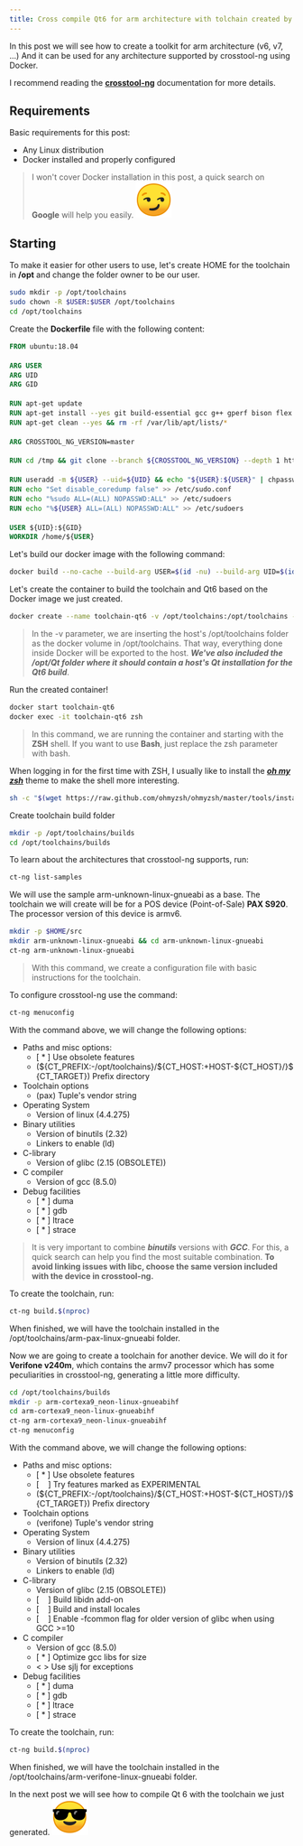 ```yaml
---
title: Cross compile Qt6 for arm architecture with tolchain created by crosstool-ng (Docker) - Part 1
---
```

In this post we will see how to create a toolkit for arm architecture (v6, v7, ...) And it can be used for any architecture supported by crosstool-ng using Docker.

I recommend reading the **[crosstool-ng](https://crosstool-ng.github.io/docs)** documentation for more details.

## Requirements

Basic requirements for this post:

* Any Linux distribution
* Docker installed and properly configured

>I won't cover Docker installation in this post, a quick search on **Google** will help you easily. ![emoji](/assets/img/emoji/smirk.png)

## Starting

To make it easier for other users to use, let's create HOME for the toolchain in **/opt** and change the folder owner to be our user.

```bash
sudo mkdir -p /opt/toolchains
sudo chown -R $USER:$USER /opt/toolchains
cd /opt/toolchains
```

Create the **Dockerfile** file with the following content:

```Dockerfile
FROM ubuntu:18.04

ARG USER
ARG UID
ARG GID

RUN apt-get update
RUN apt-get install --yes git build-essential gcc g++ gperf bison flex texinfo help2man make libncurses5-dev libisl-dev autoconf automake libtool libtool-bin gawk wget bzip2 xz-utils unzip patch curl libstdc++6 m4 binutils dh-autoreconf libcunit1-ncurses libexpat1-dev python-dev sudo zsh rsync vim
RUN apt-get clean --yes && rm -rf /var/lib/apt/lists/*

ARG CROSSTOOL_NG_VERSION=master

RUN cd /tmp && git clone --branch ${CROSSTOOL_NG_VERSION} --depth 1 https://github.com/crosstool-ng/crosstool-ng.git && cd crosstool-ng && ./bootstrap && ./configure && make -j$(nproc) && make install && cd .. && rm -rf crosstool-ng

RUN useradd -m ${USER} --uid=${UID} && echo "${USER}:${USER}" | chpasswd && adduser ${USER} sudo
RUN echo "Set disable_coredump false" >> /etc/sudo.conf
RUN echo "%sudo ALL=(ALL) NOPASSWD:ALL" >> /etc/sudoers
RUN echo "%${USER} ALL=(ALL) NOPASSWD:ALL" >> /etc/sudoers

USER ${UID}:${GID}
WORKDIR /home/${USER}
```

Let's build our docker image with the following command:

```bash
docker build --no-cache --build-arg USER=$(id -nu) --build-arg UID=$(id -u) --build-arg GID=$(id -g) -t toolchains .
```

Let's create the container to build the toolchain and Qt6 based on the Docker image we just created.

```bash
docker create --name toolchain-qt6 -v /opt/toolchains:/opt/toolchains -v /opt/Qt:/opt/Qt -t toolchains:latest
```

>In the -v parameter, we are inserting the host's /opt/toolchains folder as the docker volume in /opt/toolchains. That way, everything done inside Docker will be exported to the host. _**We've also included the /opt/Qt folder where it should contain a host's Qt installation for the Qt6 build**_.

Run the created container!

```bash
docker start toolchain-qt6
docker exec -it toolchain-qt6 zsh
```

>In this command, we are running the container and starting with the **ZSH** shell. If you want to use **Bash**, just replace the zsh parameter with bash.

When logging in for the first time with ZSH, I usually like to install the _**[oh my zsh](https://ohmyz.sh)**_ theme to make the shell more interesting.

```bash
sh -c "$(wget https://raw.github.com/ohmyzsh/ohmyzsh/master/tools/install.sh -O -)"
```

Create toolchain build folder

```bash
mkdir -p /opt/toolchains/builds
cd /opt/toolchains/builds
```

To learn about the architectures that crosstool-ng supports, run:

```bash
ct-ng list-samples
```

We will use the sample arm-unknown-linux-gnueabi as a base. The toolchain we will create will be for a POS device (Point-of-Sale) **PAX S920**. The processor version of this device is armv6.

```bash
mkdir -p $HOME/src
mkdir arm-unknown-linux-gnueabi && cd arm-unknown-linux-gnueabi
ct-ng arm-unknown-linux-gnueabi
```

> With this command, we create a configuration file with basic instructions for the toolchain.

To configure crosstool-ng use the command:

```bash
ct-ng menuconfig
```

With the command above, we will change the following options:

* Paths and misc options:
  * [ * ] Use obsolete features
  * (\${CT_PREFIX:-/opt/toolchains}/\${CT_HOST:+HOST-\${CT_HOST}/}\${CT_TARGET}) Prefix directory
* Toolchain options
  * (pax) Tuple's vendor string
* Operating System
  * Version of linux (4.4.275)
* Binary utilities
  * Version of binutils (2.32)
  * Linkers to enable (ld)
* C-library
  * Version of glibc (2.15 (OBSOLETE))
* C compiler
  * Version of gcc (8.5.0)
* Debug facilities
  * [ * ] duma
  * [ * ] gdb
  * [ * ] ltrace
  * [ * ] strace

> It is very important to combine _**binutils**_ versions with _**GCC**_. For this, a quick search can help you find the most suitable combination.
**To avoid linking issues with libc, choose the same version included with the device in crosstool-ng.**

To create the toolchain, run:

```bash
ct-ng build.$(nproc)
```

When finished, we will have the toolchain installed in the /opt/toolchains/arm-pax-linux-gnueabi folder.

Now we are going to create a toolchain for another device. We will do it for **Verifone v240m**, which contains the armv7 processor which has some peculiarities in crosstool-ng, generating a little more difficulty.

```bash
cd /opt/toolchains/builds
mkdir -p arm-cortexa9_neon-linux-gnueabihf
cd arm-cortexa9_neon-linux-gnueabihf
ct-ng arm-cortexa9_neon-linux-gnueabihf
ct-ng menuconfig
```

With the command above, we will change the following options:

* Paths and misc options:
  * [ * ] Use obsolete features
  * [&nbsp;&nbsp;&nbsp;&nbsp;] Try features marked as EXPERIMENTAL
  * (\${CT_PREFIX:-/opt/toolchains}/\${CT_HOST:+HOST-\${CT_HOST}/}\${CT_TARGET}) Prefix directory
* Toolchain options
  * (verifone) Tuple's vendor string
* Operating System
  * Version of linux (4.4.275)
* Binary utilities
  * Version of binutils (2.32)
  * Linkers to enable (ld)
* C-library
  * Version of glibc (2.15 (OBSOLETE))
  * [&nbsp;&nbsp;&nbsp;&nbsp;] Build libidn add-on
  * [&nbsp;&nbsp;&nbsp;&nbsp;] Build and install locales
  * [&nbsp;&nbsp;&nbsp;&nbsp;] Enable -fcommon flag for older version of glibc when using GCC >=10
* C compiler
  * Version of gcc (8.5.0)
  * [ * ] Optimize gcc libs for size
  * < > Use sjlj for exceptions
* Debug facilities
  * [ * ] duma
  * [ * ] gdb
  * [ * ] ltrace
  * [ * ] strace

To create the toolchain, run:

```bash
ct-ng build.$(nproc)
```

When finished, we will have the toolchain installed in the /opt/toolchains/arm-verifone-linux-gnueabi folder.

In the next post we will see how to compile Qt 6 with the toolchain we just generated. ![emoji](/assets/img/emoji/sunglasses.png)
